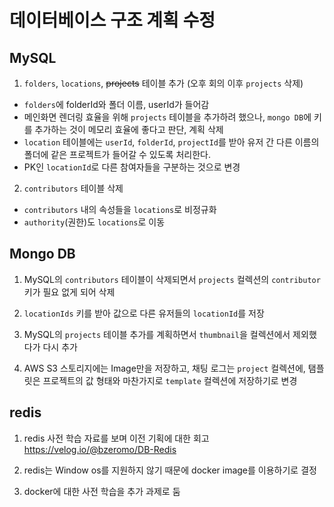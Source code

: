 # 데이터베이스 구조 계획 수정

## MySQL

1. `folders`, `locations`, ~~projects~~ 테이블 추가 (오후 회의 이후 `projects` 삭제)

- `folders`에 folderId와 폴더 이름, userId가 들어감
- 메인화면 렌더링 효율을 위해 `projects` 테이블을 추가하려 했으나, `mongo DB`에 키를 추가하는 것이 메모리 효율에 좋다고 판단, 계획 삭제
- `location` 테이블에는 `userId`, `folderId`, `projectId`를 받아 유저 간 다른 이름의 폴더에 같은 프로젝트가 들어갈 수 있도록 처리한다. 
- PK인 `locationId`로 다른 참여자들을 구분하는 것으로 변경

2. `contributors` 테이블 삭제

- `contributors` 내의 속성들을 `locations`로 비정규화
- `authority`(권한)도 `locations`로 이동

## Mongo DB

1. MySQL의 `contributors` 테이블이 삭제되면서 `projects` 컬렉션의 `contributor` 키가 필요 없게 되어 삭제

2. `locationIds` 키를 받아 값으로 다른 유저들의 `locationId`를 저장

3. MySQL의 `projects` 테이블 추가를 계획하면서 `thumbnail`을 컬렉션에서 제외했다가 다시 추가

4. AWS S3 스토리지에는 Image만을 저장하고, 채팅 로그는 `project` 컬렉션에, 탬플릿은 프로젝트의 값 형태와 마찬가지로 `template` 컬렉션에 저장하기로 변경

## redis

1. redis 사전 학습 자료를 보며 이전 기획에 대한 회고
https://velog.io/@bzeromo/DB-Redis

2. redis는 Window os를 지원하지 않기 때문에 docker image를 이용하기로 결정

3. docker에 대한 사전 학습을 추가 과제로 둠
